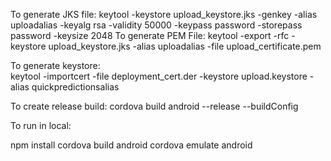 To generate JKS file:
keytool -keystore upload_keystore.jks -genkey -alias uploadalias -keyalg rsa -validity 50000 -keypass password -storepass password -keysize 2048
To generate PEM File:
keytool -export -rfc -keystore upload_keystore.jks -alias uploadalias -file upload_certificate.pem

To generate keystore:	
keytool -importcert -file deployment_cert.der -keystore upload.keystore -alias quickpredictionsalias

To create release build:
cordova build android --release --buildConfig

To run in local:

npm install
cordova build android
cordova emulate android
